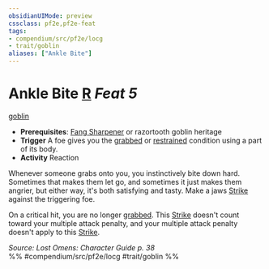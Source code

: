 ```yaml
---
obsidianUIMode: preview
cssclass: pf2e,pf2e-feat
tags:
- compendium/src/pf2e/locg
- trait/goblin
aliases: ["Ankle Bite"]
---
```

# Ankle Bite  [R](/rules/core-rulebook/chapter-9-playing-the-game.md#Actions "Reaction") *Feat 5*  
[goblin](/rules/traits/goblin.md)  

- **Prerequisites**: [Fang Sharpener](/compendium/feats/fang-sharpener-locg.md) or razortooth goblin heritage
- **Trigger** A foe gives you the [grabbed](/rules/conditions.md#Grabbed) or [restrained](/rules/conditions.md#Restrained) condition using a part of its body.
- **Activity** Reaction

Whenever someone grabs onto you, you instinctively bite down hard. Sometimes that makes them let go, and sometimes it just makes them angrier, but either way, it's both satisfying and tasty. Make a jaws [Strike](/rules/actions/strike.md) against the triggering foe.

On a critical hit, you are no longer [grabbed](/rules/conditions.md#Grabbed). This [Strike](/rules/actions/strike.md) doesn't count toward your multiple attack penalty, and your multiple attack penalty doesn't apply to this [Strike](/rules/actions/strike.md).

*Source: Lost Omens: Character Guide p. 38*  
%% #compendium/src/pf2e/locg #trait/goblin %%